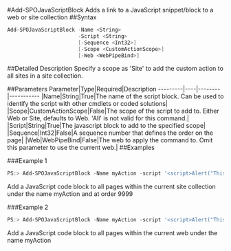 #Add-SPOJavaScriptBlock
Adds a link to a JavaScript snippet/block to a web or site collection
##Syntax
```powershell
Add-SPOJavaScriptBlock -Name <String>
                       -Script <String>
                       [-Sequence <Int32>]
                       [-Scope <CustomActionScope>]
                       [-Web <WebPipeBind>]
```


##Detailed Description
Specify a scope as 'Site' to add the custom action to all sites in a site collection.

##Parameters
Parameter|Type|Required|Description
---------|----|--------|-----------
|Name|String|True|The name of the script block. Can be used to identify the script with other cmdlets or coded solutions|
|Scope|CustomActionScope|False|The scope of the script to add to. Either Web or Site, defaults to Web. 'All' is not valid for this command.|
|Script|String|True|The javascript block to add to the specified scope|
|Sequence|Int32|False|A sequence number that defines the order on the page|
|Web|WebPipeBind|False|The web to apply the command to. Omit this parameter to use the current web.|
##Examples

###Example 1
```powershell
PS:> Add-SPOJavaScriptBlock -Name myAction -script '<script>Alert("This is my Script block");</script>' -Sequence 9999 -Scope Site
```
Add a JavaScript code block  to all pages within the current site collection under the name myAction and at order 9999

###Example 2
```powershell
PS:> Add-SPOJavaScriptBlock -Name myAction -script '<script>Alert("This is my Script block");</script>'
```
Add a JavaScript code block  to all pages within the current web under the name myAction
